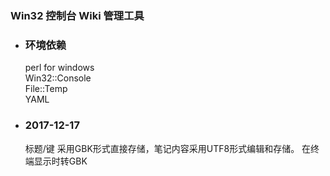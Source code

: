 ### Win32 控制台 Wiki 管理工具  

* ### 环境依赖  
  perl for windows  
  Win32::Console  
  File::Temp  
  YAML

* ### 2017-12-17
  标题/键 采用GBK形式直接存储，笔记内容采用UTF8形式编辑和存储。
  在终端显示时转GBK

  

